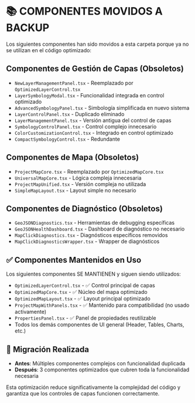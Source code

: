 # 📚 COMPONENTES MOVIDOS A BACKUP

Los siguientes componentes han sido movidos a esta carpeta porque ya no se utilizan en el código optimizado:

## Componentes de Gestión de Capas (Obsoletos)

- `NewLayerManagementPanel.tsx` - Reemplazado por `OptimizedLayerControl.tsx`
- `LayerSymbologyModal.tsx` - Funcionalidad integrada en control optimizado
- `AdvancedSymbologyPanel.tsx` - Simbología simplificada en nuevo sistema
- `LayerControlPanel.tsx` - Duplicado eliminado
- `LayerManagementPanel.tsx` - Versión antigua del control de capas
- `SymbologyControlPanel.tsx` - Control complejo innecesario
- `ColorCustomizationControl.tsx` - Integrado en control optimizado
- `CompactSymbologyControl.tsx` - Redundante

## Componentes de Mapa (Obsoletos)

- `ProjectMapCore.tsx` - Reemplazado por `OptimizedMapCore.tsx`
- `UniversalMapCore.tsx` - Lógica compleja innecesaria
- `ProjectMapUnified.tsx` - Versión compleja no utilizada
- `SimpleMapLayout.tsx` - Layout simple no necesario

## Componentes de Diagnóstico (Obsoletos)

- `GeoJSONDiagnostics.tsx` - Herramientas de debugging específicas
- `GeoJSONHealthDashboard.tsx` - Dashboard de diagnóstico no necesario
- `MapClickDiagnostics.tsx` - Diagnósticos específicos removidos
- `MapClickDiagnosticsWrapper.tsx` - Wrapper de diagnósticos

## ✅ Componentes Mantenidos en Uso

Los siguientes componentes SE MANTIENEN y siguen siendo utilizados:

- `OptimizedLayerControl.tsx` - ✅ Control principal de capas
- `OptimizedMapCore.tsx` - ✅ Núcleo del mapa optimizado
- `OptimizedMapLayout.tsx` - ✅ Layout principal optimizado
- `ProjectMapWithPanels.tsx` - ✅ Mantenido para compatibilidad (no usado activamente)
- `PropertiesPanel.tsx` - ✅ Panel de propiedades reutilizable
- Todos los demás componentes de UI general (Header, Tables, Charts, etc.)

## 🔄 Migración Realizada

- **Antes**: Múltiples componentes complejos con funcionalidad duplicada
- **Después**: 3 componentes optimizados que cubren toda la funcionalidad necesaria

Esta optimización reduce significativamente la complejidad del código y garantiza que los controles de capas funcionen correctamente.
